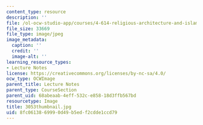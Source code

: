 ```yaml
---
content_type: resource
description: ''
file: /ol-ocw-studio-app/courses/4-614-religious-architecture-and-islamic-cultures-fall-2002/8fc0613869990d49b5edf2cdde1ccd79_3053thumbnail.jpg
file_size: 33669
file_type: image/jpeg
image_metadata:
  caption: ''
  credit: ''
  image-alt: ''
learning_resource_types:
- Lecture Notes
license: https://creativecommons.org/licenses/by-nc-sa/4.0/
ocw_type: OCWImage
parent_title: Lecture Notes
parent_type: CourseSection
parent_uid: 68abeaab-4eff-532c-e858-18d3ffb567bd
resourcetype: Image
title: 3053thumbnail.jpg
uid: 8fc06138-6999-0d49-b5ed-f2cdde1ccd79
---
```

